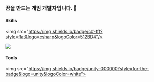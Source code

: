 ### 꿈을 만드는 게임 개발자입니다. 👋

<!--
**zenobreaker/zenobreaker** is a ✨ _special_ ✨ repository because its `README.md` (this file) appears on your GitHub profile.

Here are some ideas to get you started:

- 🔭 I’m currently working on ...
- 🌱 I’m currently learning ...
- 👯 I’m looking to collaborate on ...
- 🤔 I’m looking for help with ...
- 💬 Ask me about ...
- 📫 How to reach me: ...
- 😄 Pronouns: ...
- ⚡ Fun fact: ...
-->

#### Skills 

  <img src="https://img.shields.io/badge/c#-fff?style=flat&logo=csharp&logoColor=512BD4"/>
   
  <img src="https://img.shields.io/badge/Visual Studio Code-fff?style=for-the-badge&logo=Visual Studio Code&logoColor=34ace0">


#### Tools
<img src="https://img.shields.io/badge/unity-000000?style=for-the-badge&logo=unity&logoColor=white">
